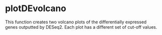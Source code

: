 # plotDEvolcano
This function creates two volcano plots of the differentially expressed genes outputted by DESeq2. Each plot has a different set of cut-off values.
